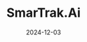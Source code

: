 ---  
layout: startup_page  
title: "SmarTrak.Ai"  
id: "smartrak.ai"  
permalink: "/smartrakaismartrak.ai12032024/"  
website: "https://smartrak.ai/"  
funding_round: "Strategic Funding"  
funding_amount: ""  
investors: "Rand Currier"  
about: "SmarTrak.Ai provides AI-powered solutions within the Cisco ecosystem, helping Cisco partners optimize assets, forecast budgets, and drive sustainable growth through actionable insights derived from data transformation. Their platform enhances lifecycle management, enabling improved profitability and strategic budgeting for partners."  
markets: "AI, Software, IT"  
hq: "Quincy, Massachusetts, United States"  
founded_year: "2022"  
linkedin: "https://www.linkedin.com/company/smartrakio"  
twitter: ""  
instagram: ""  
facebook: ""  
crunchbase: "https://www.crunchbase.com/organization/smartrak-io?utm_source=linkedin&utm_medium=referral&utm_campaign=linkedin_companies&utm_content=profile_cta_anon&trk=funding_crunchbase"  
pitchbook: "https://pitchbook.com/profiles/company/646149-07"  

date_display: "03-Dec-2024"  
date: "2024-12-03"

# SEO Optimization  
meta_title: "SmarTrak.Ai - Strategic Funding"  
meta_description: "SmarTrak.Ai, SmarTrak.Ai provides AI-powered solutions within the Cisco ecosystem, helping Cisco partners optimize assets, forecast budgets, and drive sustainable ..."  
meta_keywords: "SmarTrak.Ai, AI, Software, IT, Strategic Funding funding"  
canonical_url: "https://startup.projectstartups.com/smartrakaismartrak.ai12032024/"  
---